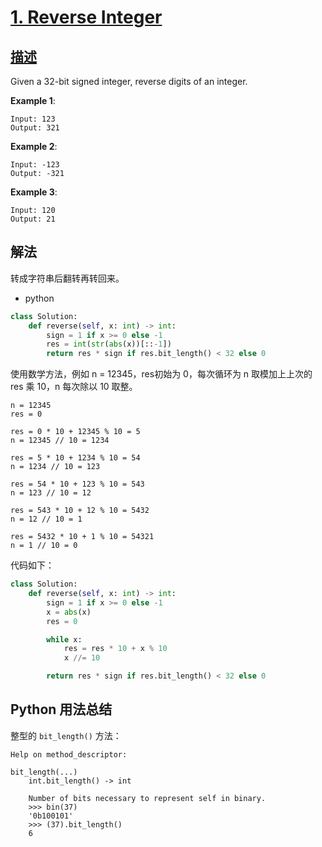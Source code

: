 # [1. Reverse Integer](https://leetcode.com/problems/reverse-integer/)

## [描述](https://leetcode.com/problems/reverse-integer/)

Given a 32-bit signed integer, reverse digits of an integer.

**Example 1**:

```text
Input: 123
Output: 321
```

**Example 2**:

```text
Input: -123
Output: -321
```

**Example 3**:

```text
Input: 120
Output: 21
```

## 解法

转成字符串后翻转再转回来。

- python

```python
class Solution:
    def reverse(self, x: int) -> int:
        sign = 1 if x >= 0 else -1
        res = int(str(abs(x))[::-1])
        return res * sign if res.bit_length() < 32 else 0

```

使用数学方法，例如 n = 12345，res初始为 0，每次循环为 n 取模加上上次的 res 乘 10，n 每次除以 10 取整。

```text
n = 12345
res = 0

res = 0 * 10 + 12345 % 10 = 5
n = 12345 // 10 = 1234

res = 5 * 10 + 1234 % 10 = 54
n = 1234 // 10 = 123

res = 54 * 10 + 123 % 10 = 543
n = 123 // 10 = 12

res = 543 * 10 + 12 % 10 = 5432
n = 12 // 10 = 1

res = 5432 * 10 + 1 % 10 = 54321
n = 1 // 10 = 0
```

代码如下：

```python
class Solution:
    def reverse(self, x: int) -> int:
        sign = 1 if x >= 0 else -1
        x = abs(x)
        res = 0

        while x:
            res = res * 10 + x % 10
            x //= 10

        return res * sign if res.bit_length() < 32 else 0

```

## Python 用法总结

整型的 `bit_length()` 方法：

```text
Help on method_descriptor:

bit_length(...)
    int.bit_length() -> int

    Number of bits necessary to represent self in binary.
    >>> bin(37)
    '0b100101'
    >>> (37).bit_length()
    6
```
